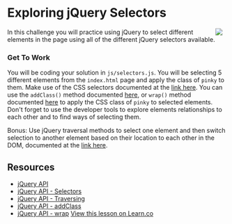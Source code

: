# Exploring jQuery Selectors

<img src="https://s3.amazonaws.com/after-school-assets/jquery-selector.png" hspace="10" align="right" widht="10">

In this challenge you will practice using jQuery to select different elements in the page using all of the different jQuery selectors available. 

### Get To Work

You will be coding your solution in `js/selectors.js`. You will be selecting 5 different elements from the `index.html` page and apply the class of `pinky` to them. Make use of the CSS selectors documented at the [link here](http://api.jquery.com/category/selectors/). You can use the `addClass()` method documented [here](http://api.jquery.com/addClass/), or `wrap()` method documented [here](http://api.jquery.com/wrap/) to apply the CSS class of `pinky` to selected elements. Don't forget to use the developer tools to explore elements relationships to each other and to find ways of selecting them.

Bonus: Use jQuery traversal methods to select one element and then switch selection to another element based on their location to each other in the DOM, documented at the [link here](http://api.jquery.com/category/traversing/).

## Resources

 * [jQuery API](http://api.jquery.com)
 * [jQuery API - Selectors](http://api.jquery.com/category/selectors/)
 * [jQuery API - Traversing](http://api.jquery.com/category/traversing/)
 * [jQuery API - addClass](http://api.jquery.com/addClass/)
 * [jQuery API - wrap](http://api.jquery.com/wrap/)
<a href='https://learn.co/lessons/hs-intro-web-design-jquery-selectors' data-visibility='hidden'>View this lesson on Learn.co</a>
